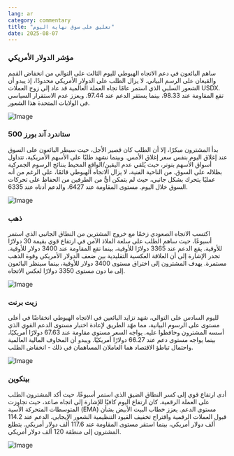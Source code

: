 ```yaml
---
lang: ar
category: commentary
title: "تعليق على سوق نهاية اليوم"
date: 2025-08-07
---
```


### مؤشر الدولار الأمريكي

ساهم البائعون في دعم الاتجاه الهبوطي لليوم الثالث على التوالي من انخفاض القمم والقيعان على الرسم البياني. لا يزال الطلب على الدولار الأمريكي محدودًا، إذ يبدو أن الشعور السلبي الذي استمر عامًا تجاه العملة العالمية قد عاد إلى زوج العملات USDX. تقع المقاومة عند 98.33، بينما يستقر الدعم عند 97.44. ويعزز عدم الاستقرار السياسي في الولايات المتحدة هذا الشعور.

![Image](https://markleighedu.github.io/img/Aug-2025/07-Aug-2025/usdindex.jpg)

### ستاندرد آند بورز 500

بدأ المشترون مبكرًا، إلا أن الطلب كان قصير الأجل، حيث سيطر البائعون على السوق عند إغلاق اليوم بنفس سعر إغلاق الأمس. وبينما نشهد طلبًا على الأسهم الأمريكية، تتداول أسواق الأسهم بتوتر، حيث يُلقي عدم اليقين/الواقع المحيط بنتائج الرسوم الجمركية بظلاله على السوق. من الناحية الفنية، لا يزال الاتجاه الهبوطي قائمًا، على الرغم من أنه عمليًا يتحرك بشكل جانبي، حيث لم يتمكن أيٌّ من الطرفين من الحفاظ على تحركات السوق خلال اليوم. مستوى المقاومة عند 6427، والدعم أدناه عند 6335.

![Image](https://markleighedu.github.io/img/Aug-2025/07-Aug-2025/sp500.jpg)

### ذهب

اكتسب الاتجاه الصعودي زخمًا مع خروج المشترين من النطاق الجانبي الذي استمر أسبوعًا، حيث ساهم الطلب على سلعة الملاذ الآمن في ارتفاع قوي بقيمة 30 دولارًا للأوقية. يقع الدعم عند 3365 دولارًا للأوقية، بينما تقع المقاومة عند 3400 دولار للأوقية. تجدر الإشارة إلى أن العلاقة العكسية التقليدية بين ضعف الدولار الأمريكي وقوة الذهب مستمرة. يهدف المشترون إلى اختراق مستوى 3400 دولار للأوقية، بينما سينظر البائعون إلى ما دون مستوى 3350 دولارًا لعكس الاتجاه.

![Image](https://markleighedu.github.io/img/Aug-2025/07-Aug-2025/gold.jpg)

### زيت برنت

لليوم السادس على التوالي، شهد تزايد البائعين في الاتجاه الهبوطي انخفاضًا في أعلى مستوى على الرسوم البيانية، مما مهّد الطريق لإعادة اختبار مستوى الدعم القوي الذي أسسه المشترون وحافظوا عليه. يواجه السعر مستوى مقاومة عند 67.63 دولارًا أمريكيًا، بينما يواجه مستوى دعم عند 66.27 دولارًا أمريكيًا. ويبدو أن المخاوف المالية العالمية واحتمال تباطؤ الاقتصاد هما العاملان المساهمان في ذلك - انخفاض الطلب.

![Image](https://markleighedu.github.io/img/Aug-2025/07-Aug-2025/brentoil.jpg)

### بيتكوين

أدى ارتفاع قوي إلى كسر النطاق الضيق الذي استمر أسبوعًا، حيث أكد المشترون الطلب على العملة الرقمية. كان ارتفاع اليوم كافيًا للإشارة إلى اتجاه صاعد، حيث تجاوزت المتوسطات المتحركة الأسية (EMA) مستوى الدعم. يعزز خطاب البيت الأبيض بشأن قبول العملات الرقمية واقتراح تخفيف القيود التنظيمية الشعور الإيجابي. الدعم عند 114.2 ألف دولار أمريكي، بينما استقر مستوى المقاومة عند 117.6 ألف دولار أمريكي. يتطلع المشترون إلى منطقة 120 ألف دولار أمريكي.

![Image](https://markleighedu.github.io/img/Aug-2025/07-Aug-2025/bitcoin.jpg)

